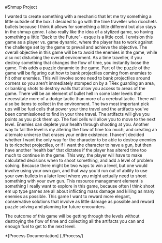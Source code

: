 ﻿#Shmup Project

I wanted to create something with a mechanic that let me try something a little outside of the box. I decided to go with the time traveller who ricochets bullets because I think it 
allows for something a little different but also stays in the shmup genre. I also really like the idea of a stylized game, so having something a little "Back to the Future"- esque 
is a little cool. I envision this game as a player vs. game dynamic, where the player has to work against the challenge set by the game to prevail and achieve the objective.
The overall objective in this game will be to avoid the enemies in the game, while also not disturbing the overall environment. As a time traveller, if you destroy something that changes the flow of time, you instantly loose the game. This adds a puzzle dynamic to the game. 
Part of the puzzle of the game will be figuring out how to bank projectiles coming from enemies to hit other enemies. This will involve some need to bank projectiles around corners so you aren't immediately stomped on by a TRex guarding an area, or banking shots to destroy walls that allow you access to areas of the game. There will be an element of bullet hell in some later levels that necessitate more of a dodge tactic than more of a cerebral tactic. 
 There will also be items to collect in the environment. The two most important pick ups will be fuel cells that power your time travel and the artifacts you've been commissioned to find in your time travel. The artifacts will give you points as you pick them up. The fuel cells will allow you to move to the next level. 
 Enemies can deplete your health through shooting at you. Another way to fail the level is my altering the flow of time too much, and creating an alternate universe that erases your entire existence. I haven't decided whether I want the only way for the character to be able to destroy enemies is to ricochet projectiles, or if I want the character to have a gun, but then have another 'health bar' that dictates if the player has altered time too much to continue in the game. This way, the player will have to make calculated decisions when to shoot something, and add a level of problem solving. Because there might be two ways to win a level, but one would involve using your own gun, and that way you'd run out of ability to use your own bullets in a later level where you might actually need to shoot something with your own gun. This resource management element is something I really want to explore in this game, because often I think shoot em up type games are all about inflicting mass damage and killing as many enemies as possible. This game I want to reward more elegant, conservative solutions that involve as little damage as possible and reward puzzle solving and planning for future encounters.
 
 The outcome of this game will be getting through the levels without destroying the flow of time and collecting all the artifacts you can and enough fuel to get to the next level. 
 
  

*[Process Documentation] (./Process/)